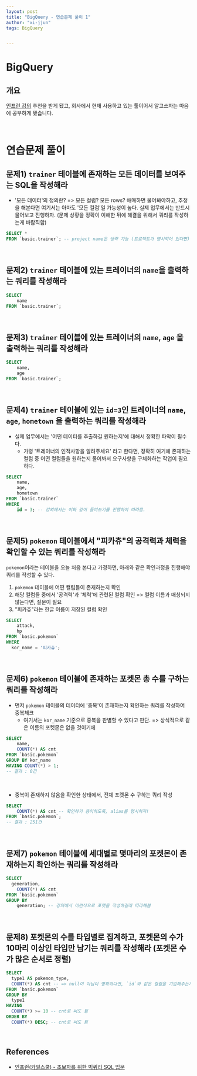 ```yaml
---
layout: post
title: "BigQuery - 연습문제 풀이 1"
author: "xi-jjun"
tags: BigQuery


---
```


# BigQuery

## 개요

[인프런 강의](https://www.inflearn.com/course/%EC%B4%88%EB%B3%B4%EC%9E%90%EB%A5%BC-%EC%9C%84%ED%95%9C-%EB%B9%85%EC%BF%BC%EB%A6%AC-sql-%EC%9E%85%EB%AC%B8/dashboard) 추천을 받게 됐고, 회사에서 현재 사용하고 있는 툴이어서 알고쓰자는 마음에 공부하게 됐습니다.

<br>

# 연습문제 풀이

## 문제1) `trainer` 테이블에 존재하는 모든 데이터를 보여주는 SQL을 작성해라

- '모든 데이터'의 정의란? => 모든 컬럼? 모든 rows? 애매하면 물어봐야하고, 추정을 해본다면 여기서는 아마도 '모든 컬럼'일 가능성이 높다. 실제 업무에서는 반드시 물어보고 진행하자. (문제 상황을 정확이 이해한 뒤에 해결을 위해서 쿼리를 작성하는게 바람직함)

```sql
SELECT *
FROM `basic.trainer`; -- project name은 생략 가능 (프로젝트가 명시되어 있다면)
```

<br>

## 문제2) `trainer` 테이블에 있는 트레이너의 `name`을 출력하는 쿼리를 작성해라

```sql
SELECT
	name
FROM `basic.trainer`;
```

<br>

## 문제3) `trainer` 테이블에 있는 트레이너의 `name`, `age` 을 출력하는 쿼리를 작성해라

```sql
SELECT
	name,
	age
FROM `basic.trainer`;
```

<br>

## 문제4) `trainer` 테이블에 있는 `id=3`인 트레이너의 `name`, `age`, `hometown` 을 출력하는 쿼리를 작성해라

- 실제 업무에서는 '어떤 데이터를 추출하길 원하는지'에 대해서 정확한 파악이 필수다. 
  - 가령 '트레이너의 인적사항을 알려주세요' 라고 한다면, 정확히 여기에 존재하는 컬럼 중 어떤 컬럼들을 원하는지 물어봐서 요구사항을 구체화하는 작업이 필요하다.

```sql
SELECT
	name,
	age,
	hometown
FROM `basic.trainer`
WHERE 
	id = 3; -- 강의에서는 이와 같이 들여쓰기를 진행하여 따라함.
```

<br>

## 문제5) `pokemon` 테이블에서 "피카츄"의 공격력과 체력을 확인할 수 있는 쿼리를 작성해라

`pokemon`이라는 테이블을 오늘 처음 본다고 가정하면, 아래와 같은 확인과정을 진행해야 쿼리를 작성할 수 있다.

1. `pokemon` 테이블에 어떤 컬럼들이 존재하는지 확인
2. 해당 컬럼들 중에서 '공격력'과 '체력'에 관련된 컬럼 확인 => 컬럼 이름과 매칭되지 않는다면, 질문이 필요
3. "피카츄"라는 한글 이름이 저장된 컬럼 확인

```sql
SELECT
	attack,
	hp
FROM `basic.pokemon`
WHERE 
  kor_name = '피카츄';
```

<br>

## 문제6) `pokemon` 테이블에 존재하는 포켓몬 총 수를 구하는 쿼리를 작성해라

- 먼저 `pokemon` 테이블의 데이터에 '중복'이 존재하는지 확인하는 쿼리를 작성하여 중복체크
  - 여기서는 `kor_name` 기준으로 중복을 판별할 수 있다고 판단. => 상식적으로 같은 이름의 포켓몬은 없을 것이기에

```sql
SELECT
	name,
	COUNT(*) AS cnt
FROM `basic.pokemon`
GROUP BY kor_name
HAVING COUNT(*) > 1;
-- 결과 : 0건
```

<br>

- 중복이 존재하지 않음을 확인한 상태에서, 전체 포켓몬 수 구하는 쿼리 작성

```sql
SELECT
	COUNT(*) AS cnt -- 확인하기 용이하도록, alias를 명시하자!
FROM `basic.pokemon`;
-- 결과 : 251건
```

<br>

## 문제7) `pokemon` 테이블에 세대별로 몇마리의 포켓몬이 존재하는지 확인하는 쿼리를 작성해라

```sql
SELECT
  generation,
	COUNT(*) AS cnt
FROM `basic.pokemon`
GROUP BY 
	generation; -- 강의에서 이런식으로 포맷을 작성하길래 따라해봄
```

<br>

## 문제8) 포켓몬의 수를 타입별로 집계하고, 포켓몬의 수가 10마리 이상인 타입만 남기는 쿼리를 작성해라 (포켓몬 수가 많은 순서로 정렬)

```sql
SELECT
  type1 AS pokemon_type,
  COUNT(*) AS cnt -- => null이 아님이 명확하다면, `id`와 같은 컬럼을 기입해주는게 명시적이어서 좋다고 함. 
FROM `basic.pokemon`
GROUP BY 
  type1
HAVING 
  COUNT(*) >= 10 -- cnt로 써도 됨
ORDER BY 
  COUNT(*) DESC; -- cnt로 써도 됨
```



<br>

## References

- [인프런(카일스쿨) - 초보자를 위한 빅쿼리 SQL 입문](https://www.inflearn.com/course/%EC%B4%88%EB%B3%B4%EC%9E%90%EB%A5%BC-%EC%9C%84%ED%95%9C-%EB%B9%85%EC%BF%BC%EB%A6%AC-sql-%EC%9E%85%EB%AC%B8/dashboard)

  
